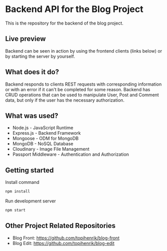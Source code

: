 # Backend API for the Blog Project
This is the repository for the backend of the blog project. 

## Live preview
Backend can be seen in action by using the frontend clients (links below) or by starting the server by yourself.

## What does it do?
Backend responds to clients REST requests with corresponding information or with an error if it can't be completed for some reason. Backend has CRUD operations that can be used to manipulate User, Post and Comment data, but only if the user has the necessary authorization.

## What was used?
* Node.js - JavaScript Runtime
* Express.js - Backend Framework
* Mongoose - ODM for MongoDB
* MongoDB - NoSQL Database
* Cloudinary - Image File Management
* Passport Middleware - Authentication and Authorization

## Getting started
Install command
```bash
npm install
```
Run development server
```bash
npm start
```

## Other Project Related Repositories
* Blog Front: https://github.com/topihenrik/blog-front
* Blog Edit: https://github.com/topihenrik/blog-edit
